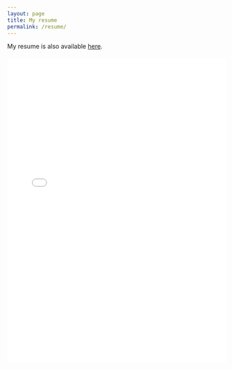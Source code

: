 ```yaml
---
layout: page
title: My resume
permalink: /resume/
---
```


<section>
  My resume is also available <a href="/resume/resume.pdf">here</a>.<br>
  <embed style="margin-top: 20px;" src="/resume/resume.pdf" width="100%" height="700" alt="pdf" pluginspage="http://www.adobe.com/products/acrobat/readstep2.html">
</section>